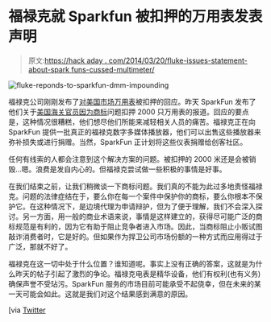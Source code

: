 # 福禄克就 Sparkfun 被扣押的万用表发表声明

> 原文:[https://hack aday . com/2014/03/20/fluke-issues-statement-about-spark funs-cussed-multimeter/](https://hackaday.com/2014/03/20/fluke-issues-statement-regarding-sparkfuns-impounded-multimeters/)

![fluke-reponds-to-sparkfun-dmm-impounding](../Images/207c81435a2d65d8b65f977e824a84a0.png)

福禄克公司刚刚发布了[对美国市场万用表](https://www.facebook.com/notes/fluke-corporation/sparkfun-we-hear-you/10151978262765592)被扣押的回应。昨天 SparkFun 发布了他们关于[美国海关官员因为商标](http://hackaday.com/2014/03/19/multimeters-without-a-country-flukes-broad-trademark-bans-yellow-multimeter-imports/)问题扣押 2000 只万用表的报道。回应的要点是，这种情况很糟糕，他们想尽他们所能来减轻相关人员的痛苦。福禄克正在向 SparkFun 提供一批真正的福禄克数字多媒体播放器，他们可以出售这些播放器来弥补损失或进行捐赠。当然，SparkFun 正计划将这些仪表捐赠给创客社区。

任何有线索的人都会注意到这个解决方案的问题。被扣押的 2000 米还是会被销毁…嗯。浪费是发自内心的。但福禄克尝试做一些积极的事情是好事。

在我们结束之前，让我们稍微谈一下商标问题。我们真的不能为此过多地责怪福禄克。问题的法律症结在于，要么你在每一个案件中保护你的商标，要么你根本不保护它。在这种情况下，是边境代理为申请辩护，但为了便于理解，我们不会深入探讨。另一方面，用一般的商业术语来说，事情是这样建立的，获得尽可能广泛的商标规范是有利的，因为它有助于阻止竞争者进入市场。因此，当商标阻止小贩试图敲诈消费者时，它是好的。但如果作为捍卫公司市场份额的一种方式而应用得过于广泛，那就不好了。

福禄克在这一切中处于什么位置？谁知道呢。事实上没有正确的答案，这就是为什么昨天的帖子引起了激烈的争论。福禄克电表是精华设备，他们有权利(也有义务)确保声誉不受玷污。SparkFun 服务的市场目前可能承受不起侥幸，但在未来的某一天可能会如此。这就是我们对这个结果感到满意的原因。

[via [Twitter](https://twitter.com/sparkfun/status/446740042367520768)